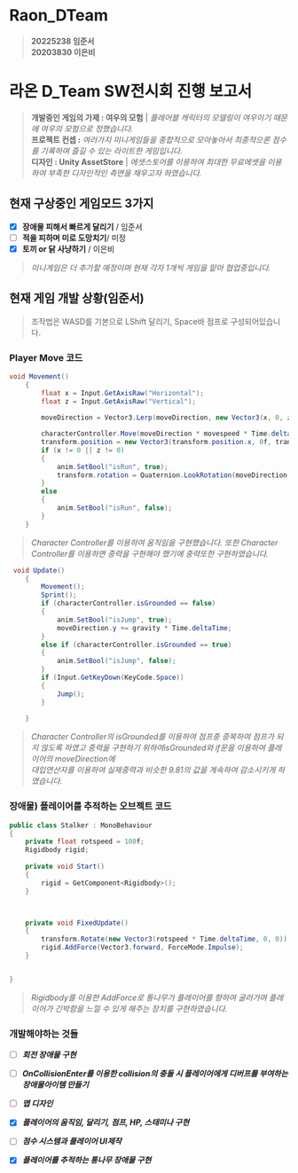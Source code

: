 # Raon_DTeam
> __20225238 임준서__  
> __20203830 이은비__  
# 라온 D_Team SW전시회 진행 보고서
> __개발중인 게임의 가제 : 여우의 모험__ | *플레어블 캐릭터의 모델링이 여우이기 때문에 여우의 모험으로 정했습니다.*     
> __프로젝트 컨셉 :__ *여러가지 미니게임들을 종합적으로 모아놓아서 최종적으론 점수를 기록하며 즐길 수 있는 라이트한 게임입니다.*     
> __디자인 : Unity AssetStore__ | *에셋스토어를 이용하여 최대한 무료에셋을 이용하여 부족한 디자인적인 측면을 채우고자 하였습니다.*    


## 현재 구상중인 게임모드 3가지
* [x] __장애물 피해서 빠르게 달리기__ / 임준서  
* [ ] __적을 피하며 미로 도망치기__/ 미정  
* [x] __토끼 or 닭 사냥하기__ / 이은비  
> *미니게임은 더 추가할 예정이며 현재 각자 1개씩 게임을 맡아 협업중입니다.*

## 현재 게임 개발 상황(임준서)
> 조작법은 WASD를 기본으로 LShift 달리기, Space바 점프로 구성되어있습니다.
### Player Move 코드
```c#
void Movement()
    {
        float x = Input.GetAxisRaw("Horizontal");
        float z = Input.GetAxisRaw("Vertical");        
        
        moveDirection = Vector3.Lerp(moveDirection, new Vector3(x, 0, z), lerpSpeed * Time.deltaTime);

        characterController.Move(moveDirection * movespeed * Time.deltaTime);
        transform.position = new Vector3(transform.position.x, 0f, transform.position.z);
        if (x != 0 || z != 0)
        {
            anim.SetBool("isRun", true);
            transform.rotation = Quaternion.LookRotation(moveDirection.normalized);
        }
        else
        {
            anim.SetBool("isRun", false);
        }
    }
```
> *Character Controller를 이용하여 움직임을 구현했습니다. 또한 Character Controller를 이용하면 중력을 구현해야 했기에 중력또한 구현하였습니다.*
```c# 
 void Update()
    {        
        Movement();
        Sprint();
        if (characterController.isGrounded == false)
        {
            anim.SetBool("isJump", true);
            moveDirection.y += gravity * Time.deltaTime;
        }
        else if (characterController.isGrounded == true) 
        {
            anim.SetBool("isJump", false);
        }
        if (Input.GetKeyDown(KeyCode.Space)) 
        {
            Jump();
        }
        
    }
```
> *Character Controller의 isGrounded를 이용하여 점프중 중복하여 점프가 되지 않도록 하였고 중력을 구현하기 위하여isGrounded와 if문을 이용하여 플레이어의 moveDirection에  
> 대입연산자를 이용하여 실제중력과 비슷한 9.81의 값을 계속하여 감소시키게 하였습니다.*

### 장애물) 플레이어를 추적하는 오브젝트 코드

```C#
public class Stalker : MonoBehaviour
{
    private float rotspeed = 100f;
    Rigidbody rigid;        
    
    private void Start()
    {
        rigid = GetComponent<Rigidbody>();
    }



    private void FixedUpdate()
    {
        transform.Rotate(new Vector3(rotspeed * Time.deltaTime, 0, 0));
        rigid.AddForce(Vector3.forward, ForceMode.Impulse);
    }


}
```
> *Rigidbody를 이용한 AddForce로 통나무가 플레이어를 향하여 굴러가며 플레이어가 긴박함을 느낄 수 있게 해주는 장치를 구현하였습니다.* <br>

### 개발해야하는 것들
* [ ] ___회전 장애물 구현___
* [ ] ___OnCollisionEnter를 이용한 collision의 충돌 시 플레이어에게 디버프를 부여하는 장애물아이템 만들기___
* [ ] ___맵 디자인___
* [x] ___플레이어의 움직임, 달리기, 점프, HP, 스태미나 구현___
* [ ] ___점수 시스템과 플레이어 UI제작___
* [x] ___플레이어를 추적하는 통나무 장애물 구현___


